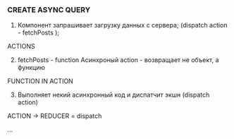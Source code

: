 ### CREATE ASYNC QUERY

1) Компонент запрашивает загрузку данных с сервера; (dispatch action - fetchPosts );

ACTIONS

2) fetchPosts - function
Асинхроный action - возвращает не объект, а функцию

FUNCTION IN ACTION

3) Выполняет некий асинхронный код и диспатчит экшн (dispatch action)

ACTION -> REDUCER = dispatch

...

